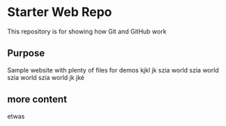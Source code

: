 # Starter Web Repo

This repository is for showing how Git and GitHub work

## Purpose

Sample website with plenty of files for demos
kjkl jk szia world
szia world
szia world
szia world
jk jké

## more content
etwas
